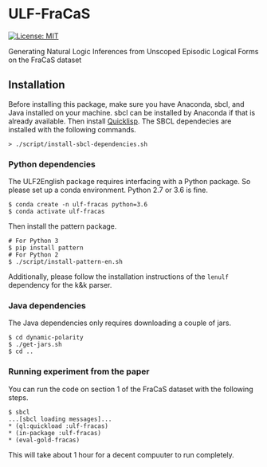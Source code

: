 # ULF-FraCaS

[![License: MIT](https://img.shields.io/badge/License-MIT-yellow.svg)](https://opensource.org/licenses/MIT)

Generating Natural Logic Inferences from Unscoped Episodic Logical Forms on the FraCaS dataset

## Installation

Before installing this package, make sure you have Anaconda, sbcl, and Java installed on your machine. sbcl can be installed by Anaconda if that is already available. Then install [Quicklisp](https://www.quicklisp.org/beta/). The SBCL dependecies are installed with the following commands.

```
> ./script/install-sbcl-dependencies.sh
```

### Python dependencies

The ULF2English package requires interfacing with a Python package. So please set up a conda environment. Python 2.7 or 3.6 is fine.
```
$ conda create -n ulf-fracas python=3.6
$ conda activate ulf-fracas
```

Then install the pattern package.
```
# For Python 3
$ pip install pattern
# For Python 2
$ ./script/install-pattern-en.sh
```

Additionally, please follow the installation instructions of the `lenulf` dependency for the k&k parser.

### Java dependencies

The Java dependencies only requires downloading a couple of jars.
```
$ cd dynamic-polarity
$ ./get-jars.sh
$ cd ..
```

### Running experiment from the paper

You can run the code on section 1 of the FraCaS dataset with the following steps.
```
$ sbcl
...[sbcl loading messages]...
* (ql:quickload :ulf-fracas)
* (in-package :ulf-fracas)
* (eval-gold-fracas)
```

This will take about 1 hour for a decent compuuter to run completely.

